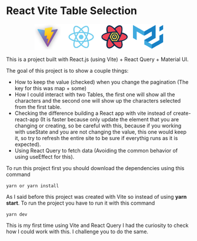 # React Vite Table Selection

<p align="center">
  <img src="./src/assets/technologies.png" width="350">
</p>

This is a project built with React.js (using Vite) + React Query + Material UI.

The goal of this project is to show a couple things: 
- How to keep the value (checked) when you change the pagination (The key for this was map + some)
- How I could interact with two Tables, the first one will show all the characters and the second one will show up the characters selected from the first table.
- Checking the difference building a React app with vite instead of create-react-app (It is faster because only update the element that you are changing or creating, so be careful with this, because if you working with useState and you are not changing the value, this one would keep it, so try to refresh the entire site to be sure if everythig runs as it is expected).
- Using React Query to fetch data (Avoiding the common behavior of using useEffect for this).

To run this project first you should download the dependencies using this command
```
yarn or yarn install
```

As I said before this project was created with Vite so instead of using **yarn start**. To run the project you have to run it with this command
```
yarn dev
```

This is my first time using Vite and React Query I had the curiosity to check how I could work with this. I challenge you to do the same.